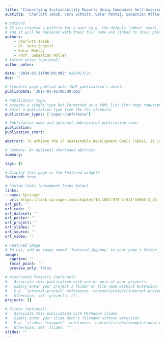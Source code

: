```yaml
---
title: 'Classifying Sustainability Reports Using Companies Self-Assessments'
subtitle: 'Charlott Jakob, Vera Schmitt, Salar Mohtaj, Sebastian Möller - Advances in Information and Communication'

# Authors
# If you created a profile for a user (e.g. the default `admin` user), write the username (folder name) here
# and it will be replaced with their full name and linked to their profile.
authors:
    - Charlott Jakob
    - Dr. Vera Schmitt
    - Salar Mohtaj
    - Prof. Sebastian Möller
# Author notes (optional)
author_notes: 

date: '2024-03-21T00:00:00Z' #2024/3/21
doi: ''

# Schedule page publish date (NOT publication's date).
publishDate: '2017-01-01T00:00:00Z'

# Publication type.
# Accepts a single type but formatted as a YAML list (for Hugo requirements).
# Enter a publication type from the CSL standard.
publication_types: ['paper-conference']

# Publication name and optional abbreviated publication name.
publication: 
publication_short: 

abstract: To achieve the 17 Sustainable Development Goals (SDGs), it is essential to monitor and measure the contributions of various stakeholders, including companies. However, existing methods for automatically analyzing SDG contributions in sustainability reports (SRs) focus on sentence-based classification, discerning SDG context spread over several sentences. This paper proposes an alternative approach that leverages data annotated within SRs. Using SDG icons that companies themselves included in their report pages, we train a multi-label classifier to detect SDG contributions. To assess the approach’s capability to understand SDG contributions across companies, we determined a better generalization using a higher number of different SRs while maintaining the number of page samples. Furthermore, we compared several transformer-based models applicable to long text and achieved the best F0.5 score of 0.65 using Longformer.

# Summary. An optional shortened abstract.
summary: 

tags: []

# Display this page in the Featured widget?
featured: true

# Custom links (uncomment lines below)
links:
- name: Springer
  url: https://link.springer.com/chapter/10.1007/978-3-031-53960-2_35
url_pdf: ''
url_code: ''
url_dataset: ''
url_poster: ''
url_project: ''
url_slides: ''
url_source: ''
url_video: ''

# Featured image
# To use, add an image named `featured.jpg/png` to your page's folder.
image:
  caption: ''
  focal_point: ''
  preview_only: false

# Associated Projects (optional).
#   Associate this publication with one or more of your projects.
#   Simply enter your project's folder or file name without extension.
#   E.g. `internal-project` references `content/project/internal-project/index.md`.
#   Otherwise, set `projects: []`.
projects: []

# Slides (optional).
#   Associate this publication with Markdown slides.
#   Simply enter your slide deck's filename without extension.
#   E.g. `slides: "example"` references `content/slides/example/index.md`.
#   Otherwise, set `slides: ""`.
slides: ""
---
```



